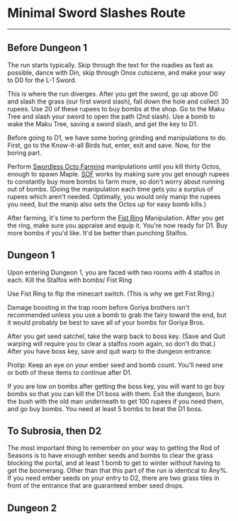 # Minimal Sword Slashes Route
---
## Before Dungeon 1
The run starts typically. Skip through the text for the roadies as fast as possible, dance with Din, skip through Onox cutscene, and make your way to D0 for the L-1 Sword.

This is where the run diverges. After you get the sword, go up above D0 and slash the grass (our first sword slash), fall down the hole and collect 30 rupees. Use 20 of these rupees to buy bombs at the shop. Go to the Maku Tree and slash your sword to open the path (2nd slash). Use a bomb to wake the Maku Tree, saving a sword slash, and get the key to D1.

Before going to D1, we have some boring grinding and manipulations to do. First, go to the Know-it-all Birds hut, enter, exit and save. Now, for the boring part.

Perform [Swordless Octo Farming](https://github.com/deathaplenty/OoS-MinimalSwordSlashes/blob/master/Manipulations.md#swordless-octo-farming) manipulations until you kill thirty Octos, enough to spawn Maple. [SOF](https://github.com/deathaplenty/OoS-MinimalSwordSlashes/blob/master/Manipulations.md#swordless-octo-farming) works by making sure you get enough rupees to constantly buy more bombs to farm more, so don't worry about running out of bombs.
(Doing the manipulation each time gets you a surplus of rupees which aren't needed. Optimally, you would only manip the rupees you need, but the manip also sets the Octos up for easy bomb kills.)

After farming, it's time to perform the [Fist Ring](https://github.com/deathaplenty/OoS-MinimalSwordSlashes/blob/master/Manipulations.md#fist-ring-manip) Manipulation. After you get the ring, make sure you appraise and equip it. You're now ready for D1. Buy more bombs if you'd like. It'd be better than punching Stalfos.

## Dungeon 1
Upon entering Dungeon 1, you are faced with two rooms with 4 stalfos in each. Kill the Stalfos with bombs/ Fist Ring

Use Fist Ring to flip the minecart switch. (This is why we get Fist Ring.)

Damage boosting in the trap room before Goriya brothers isn't recommended unless you use a bomb to grab the fairy toward the end, but it would probably be best to save all of your bombs for Goriya Bros.

After you get seed satchel, take the warp back to boss key. (Save and Quit warping will require you to clear a stalfos room again, so don't do that.) After you have boss key, save and quit warp to the dungeon entrance.

Protip: Keep an eye on your ember seed and bomb count. You'll need one or both of these items to continue after D1.

If you are low on bombs after getting the boss key, you will want to go buy bombs so that you can kill the D1 boss with them. Exit the dungeon, burn the bush with the old man underneath to get 100 rupees if you need them, and go buy bombs. You need at least 5 bombs to beat the D1 boss.

## To Subrosia, then D2
The most important thing to remember on your way to getting the Rod of Seasons is to have enough ember seeds and bombs to clear the grass blocking the portal, and at least 1 bomb to get to winter without having to get the boomerang. Other than that this part of the run is identical to Any%. If you need ember seeds on your entry to D2, there are two grass tiles in front of the entrance that are guaranteed ember seed drops.

## Dungeon 2
